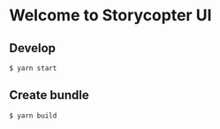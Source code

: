 # Welcome to Storycopter UI

## Develop

```
$ yarn start
```

## Create bundle

```
$ yarn build
```
